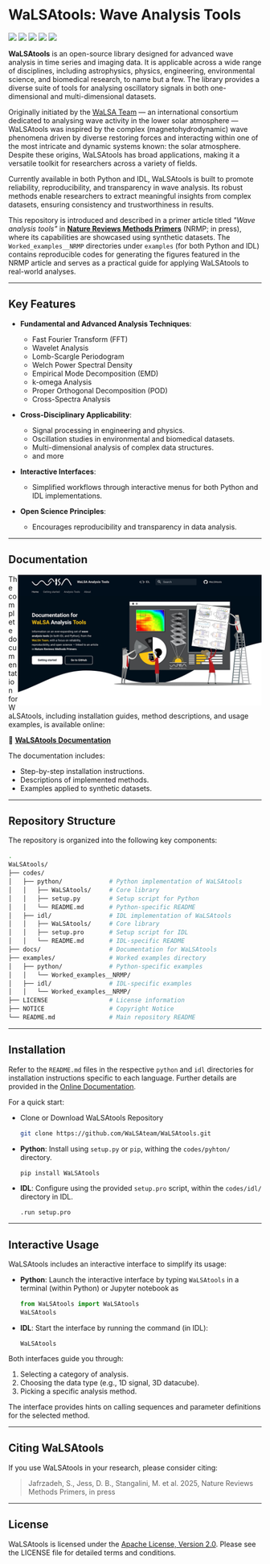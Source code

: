 # WaLSAtools: Wave Analysis Tools

<p align="left">
    <a href="#"><img src="https://img.shields.io/badge/WaLSAtools-v1.0-0066cc"></a> 
    <a href="https://walsa.team" target="_blank"><img src="https://img.shields.io/badge/copyright-WaLSA%20Team-000d1a"></a>
    <a href="https://walsa.tools/license"><img src="https://img.shields.io/badge/license-Apache%202.0-green"></a>
    <a href="#"><img src="https://zenodo.org/badge/DOI/zenodo:%20tbd.svg"></a> 
    <a href="https://github.com/WaLSAteam/WaLSAtools/actions/workflows/ci.yml"><img src="https://github.com/WaLSAteam/WaLSAtools/workflows/docs/badge.svg"></a>
</p>

**WaLSAtools** is an open-source library designed for advanced wave analysis in time series and imaging data. It is applicable across a wide range of disciplines, including astrophysics, physics, engineering, environmental science, and biomedical research, to name but a few. The library provides a diverse suite of tools for analysing oscillatory signals in both one-dimensional and multi-dimensional datasets.

Originally initiated by the [WaLSA Team](https://WaLSA.team) — an international consortium dedicated to analysing wave activity in the lower solar atmosphere — WaLSAtools was inspired by the complex (magnetohydrodynamic) wave phenomena driven by diverse restoring forces and interacting within one of the most intricate and dynamic systems known: the solar atmosphere. Despite these origins, WaLSAtools has broad applications, making it a versatile toolkit for researchers across a variety of fields.

Currently available in both Python and IDL, WaLSAtools is built to promote reliability, reproducibility, and transparency in wave analysis. Its robust methods enable researchers to extract meaningful insights from complex datasets, ensuring consistency and trustworthiness in results.

This repository is introduced and described in a primer article titled *"Wave analysis tools"* in [**Nature Reviews Methods Primers**](https://www.nature.com/nrmp/) (NRMP; in press), where its capabilities are showcased using synthetic datasets. The `Worked_examples__NRMP` directories under `examples` (for both Python and IDL) contains reproducible codes for generating the figures featured in the NRMP article and serves as a practical guide for applying WaLSAtools to real-world analyses.

---

## **Key Features**

- **Fundamental and Advanced Analysis Techniques**:
  - Fast Fourier Transform (FFT)
  - Wavelet Analysis
  - Lomb-Scargle Periodogram
  - Welch Power Spectral Density
  - Empirical Mode Decomposition (EMD)
  - k-omega Analysis
  - Proper Orthogonal Decomposition (POD)
  - Cross-Spectra Analysis

- **Cross-Disciplinary Applicability**:
  - Signal processing in engineering and physics.
  - Oscillation studies in environmental and biomedical datasets.
  - Multi-dimensional analysis of complex data structures.
  - and more

- **Interactive Interfaces**:
  - Simplified workflows through interactive menus for both Python and IDL implementations.

- **Open Science Principles**:
  - Encourages reproducibility and transparency in data analysis.

---

## **Documentation**

<a href="https://WaLSA.tools" target="_blank"><img align="right" src="docs/images/misc/WaLSAtool_documentation_screenshot.jpg" alt="WaLSAtools Documentation Screenshot" width="485" height="auto" /></a>

The complete documentation for WaLSAtools, including installation guides, method descriptions, and usage examples, is available online:

📖 **[WaLSAtools Documentation](https://WaLSA.tools)**

The documentation includes:
- Step-by-step installation instructions.
- Descriptions of implemented methods.
- Examples applied to synthetic datasets.

---

## **Repository Structure**

The repository is organized into the following key components:
```bash
.
WaLSAtools/
├── codes/
│   ├── python/             # Python implementation of WaLSAtools
│   │   ├── WaLSAtools/     # Core library
│   │   ├── setup.py        # Setup script for Python
│   │   └── README.md       # Python-specific README
│   ├── idl/                # IDL implementation of WaLSAtools
│   │   ├── WaLSAtools/     # Core library
│   │   ├── setup.pro       # Setup script for IDL
│   │   └── README.md       # IDL-specific README
├── docs/                   # Documentation for WaLSAtools
├── examples/               # Worked examples directory
│   ├── python/             # Python-specific examples
│   │   └── Worked_examples__NRMP/
│   ├── idl/                # IDL-specific examples
│   │   └── Worked_examples__NRMP/
├── LICENSE                 # License information
├── NOTICE                  # Copyright Notice
└── README.md               # Main repository README
```
---

## **Installation**

Refer to the `README.md` files in the respective `python` and `idl` directories for installation instructions specific to each language. Further details are provided in the [Online Documentation](https://WaLSA.tools).

For a quick start:
- Clone or Download WaLSAtools Repository
  ```bash
  git clone https://github.com/WaLSAteam/WaLSAtools.git
  ```
- **Python**: Install using `setup.py` or `pip`, withing the `codes/pyhton/` directory.
  ```bash
  pip install WaLSAtools
  ```
- **IDL**: Configure using the provided `setup.pro` script, within the `codes/idl/` directory in IDL.
  ```idl
  .run setup.pro
  ```

---

## **Interactive Usage**

WaLSAtools includes an interactive interface to simplify its usage:
- **Python**: Launch the interactive interface by typing `WaLSAtools` in a terminal (within Python) or Jupyter notebook as
  ```python
  from WaLSAtools import WaLSAtools
  WaLSAtools
  ```
- **IDL**: Start the interface by running the command (in IDL):
  ```idl
  WaLSAtools
  ```

Both interfaces guide you through:
1.	Selecting a category of analysis.
2.	Choosing the data type (e.g., 1D signal, 3D datacube).
3.	Picking a specific analysis method.

The interface provides hints on calling sequences and parameter definitions for the selected method.

---

## **Citing WaLSAtools**

If you use WaLSAtools in your research, please consider citing:

> Jafrzadeh, S., Jess, D. B., Stangalini, M. et al. 2025, Nature Reviews Methods Primers, in press

---

## **License**

WaLSAtools is licensed under the [Apache License, Version 2.0](http://www.apache.org/licenses/LICENSE-2.0).
Please see the LICENSE file for detailed terms and conditions.
